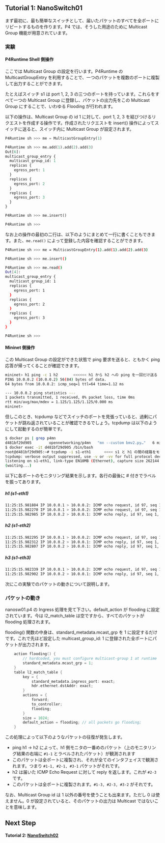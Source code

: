 ## Tutorial 1: NanoSwitch01

まず最初に、最も簡単なスイッチとして、届いたパケットのすべてを全ポートにリピートするものを作ります。P4 では、そうした用途のために Multicast Group 機能が用意されています。

### 実験

#### P4Runtime Shell 側操作

ここでは Multicast Group の設定を行います。P4Runtime の MulticastGroupEntry を利用することで、一つのパケットを複数のポートに複製して出力することができます。

たとえばスイッチ s1 は port 1, 2, 3 の三つのポートを持っています。これらをすべて一つの Multicast Group に登録し、パケットの出力先をこの Multicast Group にすることで、いわゆる Flooding が行われます。

以下の操作は、Multicast Group の id 1 に対して、port 1, 2, 3 を結びつけるリクエストを作成する操作です。作成されたリクエストを insert() 操作によってスイッチに送ると、スイッチ内に Multicast Group が設定されます。

```python
P4Runtime sh >>> me = MulticastGroupEntry(1)

P4Runtime sh >>> me.add(1).add(2).add(3)
Out[6]: 
multicast_group_entry {
  multicast_group_id: 1
  replicas {
    egress_port: 1
  }
  replicas {
    egress_port: 2
  }
  replicas {
    egress_port: 3
  }
}

P4Runtime sh >>> me.insert()

P4Runtime sh >>> 
```

なお上の操作の最初の二行は、以下のようにまとめて一行に書くこともできます。また、```me.read()``` によって登録した内容を確認することができます。

```bash
P4Runtime sh >>> me = MulticastGroupEntry(1).add(1).add(2).add(3)

P4Runtime sh >>> me.insert()                                                                                                                   

P4Runtime sh >>> me.read()                                                                                                                     
Out[4]: 
multicast_group_entry {
  multicast_group_id: 1
  replicas {
    egress_port: 1
  }
  replicas {
    egress_port: 2
  }
  replicas {
    egress_port: 3
  }
}

P4Runtime sh >>> 
```

#### Mininet 側操作

この Multicast Group の設定ができた状態で ping 要求を送ると、ともかく ping 応答が帰ってくることが確認できます。
```bash
mininet> h1 ping -c 1 h2       <<<<<< h1 から h2 への ping を一回だけ送る
PING 10.0.0.2 (10.0.0.2) 56(84) bytes of data.
64 bytes from 10.0.0.2: icmp_seq=1 ttl=64 time=1.12 ms

--- 10.0.0.2 ping statistics ---
1 packets transmitted, 1 received, 0% packet loss, time 0ms
rtt min/avg/max/mdev = 1.125/1.125/1.125/0.000 ms
mininet> 
```

但しこのとき、tcpdump などでスイッチのポートを見張っていると、過剰にパケットが跳ね返されていることが確認できるでしょう。tcpdump は以下のようにして起動するのが簡単です。

```bash
$ docker ps | grep p4mn 
d481bf29d905        opennetworking/p4mn   "mn --custom bmv2.py…"   6 minutes ago       Up 6 minutes        0.0.0.0:50001->50001/tcp, 50002-50999/tcp   great_carson
$ docker exec -it d481bf29d905 /bin/bash
root@d481bf29d905:~# tcpdump -i s1-eth1      <<<< s1 と h1 の間の経路をモニタリングする
tcpdump: verbose output suppressed, use -v or -vv for full protocol decode
listening on s1-eth1, link-type EN10MB (Ethernet), capture size 262144 bytes
(waiting...)
```

以下に各ポートのモニタリング結果を示します。各行の最後に # 付きでラベルを振ってあります。

#####  h1 (s1-eth1)

```bash
11:25:15.981884 IP 10.0.0.1 > 10.0.0.2: ICMP echo request, id 97, seq 1, length 64 #1-1
11:25:15.982270 IP 10.0.0.1 > 10.0.0.2: ICMP echo request, id 97, seq 1, length 64 #1-2
11:25:15.982985 IP 10.0.0.2 > 10.0.0.1: ICMP echo reply, id 97, seq 1, length 64 #1-3
```

##### h2 (s1-eth2)

```bash
11:25:15.982295 IP 10.0.0.1 > 10.0.0.2: ICMP echo request, id 97, seq 1, length 64 #2-1
11:25:15.982312 IP 10.0.0.2 > 10.0.0.1: ICMP echo reply, id 97, seq 1, length 64 #2-2
11:25:15.982807 IP 10.0.0.2 > 10.0.0.1: ICMP echo reply, id 97, seq 1, length 64 #2-3
```

##### h3 (s1-eth3)

```bash
11:25:15.982339 IP 10.0.0.1 > 10.0.0.2: ICMP echo request, id 97, seq 1, length 64 #3-1
11:25:15.982902 IP 10.0.0.2 > 10.0.0.1: ICMP echo reply, id 97, seq 1, length 64 #3-2
```

次にこの実験でのパケットの動きについて説明します。

### パケットの動き

nanosw01.p4 の Ingress 処理を見て下さい。default_action が flooding に設定されています。今は l2_match_table は空ですから、すべてのパケットが flooding 処理されます。

flooding() 関数の中身は、standard_metadata.mcast_grp を 1 に設定するだけです。これで先ほど設定した multicast_group_id: 1 に登録された全ポートにパケットが出力されます。

```C++
    action flooding() {
        // hardcoded, you must configure multicast-group 1 at runtime
        standard_metadata.mcast_grp = 1;
    }
    table l2_match_table {
        key = {
            standard_metadata.ingress_port: exact;
            hdr.ethernet.dstAddr: exact;
        }
        actions = {
            forward;
            to_controller;
            flooding;
        }
        size = 1024;
        default_action = flooding; // all packets go flooding;
    }

```

この処理によって以下のようなパケットの往復が発生します。

- ping h1 -> h2 によって、h1 側モニタの一番めのパケット（上のモニタリング結果の右端に ```#1-1``` とラベルされたパケット）が観測されます
- このパケットは全ポートに複製され、それが全てのインタフェイスで観測されます。つまり ```#1-1, #2-1, #3-1``` パケットがそれです。
- h2 は届いた ICMP Echo Request に対して reply を返します。これが ```#2-3``` です。
- このパケットは全ポートに複製されます。```#1-3, #2-3, #3-2``` がそれです。

なお、Multicast Group id は 1 以外の番号を使うことも出来ます。ただし 0 は使えません。0 が設定されていると、そのパケットの出力は Multicast ではないことを意味します。



## Next Step

#### Tutorial 2: [NanoSwitch02](t2_nanosw02.md)